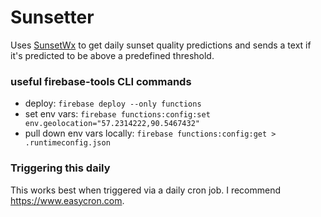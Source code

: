 # Sunsetter

Uses [SunsetWx](https://sunsetwx.com/) to get daily sunset quality predictions and sends a text if it's predicted to be above a predefined threshold.

### useful firebase-tools CLI commands
- deploy: `firebase deploy --only functions`
- set env vars: `firebase functions:config:set env.geolocation="57.2314222,90.5467432"`
- pull down env vars locally: `firebase functions:config:get > .runtimeconfig.json`

### Triggering this daily
This works best when triggered via a daily cron job. I recommend https://www.easycron.com.
